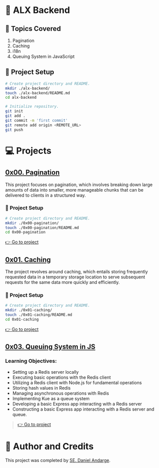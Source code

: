 # :book: ALX Backend

## :page_with_curl: Topics Covered
1. Pagination
2. Caching
3. i18n
4. Queuing System in JavaScript

## :wrench: Project Setup
```bash
# Create project directory and README.
mkdir ./alx-backend/
touch ./alx-backend/README.md
cd alx-backend

# Initialize repository.
git init
git add .
git commit -m 'first commit'
git remote add origin <REMOTE_URL>
git push
```

# :computer: Projects

## [0x00. Pagination](0x00-pagination)
This project focuses on pagination, which involves breaking down large amounts of data into smaller, more manageable chunks that can be delivered to clients in a structured way.

### :wrench: Project Setup
```bash
# Create project directory and README.
mkdir ./0x00-pagination/
touch ./0x00-pagination/README.md
cd 0x00-pagination
```
[:point_right: Go to project](0x00-pagination)

## [0x01. Caching](0x01-caching)
The project revolves around caching, which entails storing frequently requested data in a temporary storage location to serve subsequent requests for the same data more quickly and efficiently.

### :wrench: Project Setup
```bash
# Create project directory and README.
mkdir ./0x01-caching/
touch ./0x01-caching/README.md
cd 0x01-caching
```
[:point_right: Go to project](0x01-caching)

## [0x03. Queuing System in JS](0x03-queuing_system_in_js)

### Learning Objectives:
- Setting up a Redis server locally
- Executing basic operations with the Redis client
- Utilizing a Redis client with Node.js for fundamental operations
- Storing hash values in Redis
- Managing asynchronous operations with Redis
- Implementing Kue as a queue system
- Developing a basic Express app interacting with a Redis server
- Constructing a basic Express app interacting with a Redis server and queue.
> [:point_right: Go to project](0x03-queuing_system_in_js)

# :man: Author and Credits
This project was completed by [SE. Daniel Andarge](https://github.com/Daniel-Andarge). 
